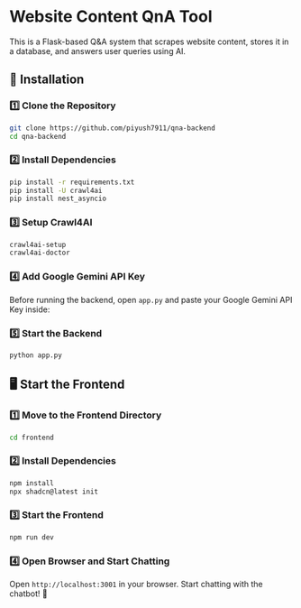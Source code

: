 
# Website Content QnA Tool

This is a Flask-based Q&A system that scrapes website content, stores it in a database, and answers user queries using AI.

## 🚀 Installation

### 1️⃣ Clone the Repository
```bash
git clone https://github.com/piyush7911/qna-backend
cd qna-backend
```

### 2️⃣ Install Dependencies
```bash
pip install -r requirements.txt
pip install -U crawl4ai
pip install nest_asyncio
```

### 3️⃣ Setup Crawl4AI
```bash
crawl4ai-setup
crawl4ai-doctor
```

### 4️⃣ Add Google Gemini API Key
Before running the backend, open `app.py` and paste your Google Gemini API Key inside:

### 5️⃣ Start the Backend
```bash
python app.py
```

## 🖥️ Start the Frontend

### 1️⃣ Move to the Frontend Directory
```bash
cd frontend
```

### 2️⃣ Install Dependencies
```bash
npm install
npx shadcn@latest init
```

### 3️⃣ Start the Frontend
```bash
npm run dev
```

### 4️⃣ Open Browser and Start Chatting
Open `http://localhost:3001` in your browser. Start chatting with the chatbot! 🎉

